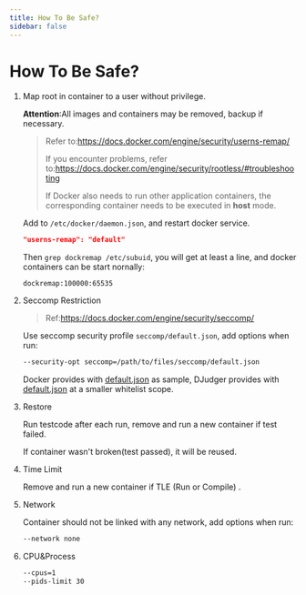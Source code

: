 ```yaml
---
title: How To Be Safe?
sidebar: false
---
```


# How To Be Safe?

1. Map root in container to a user without privilege.

   **Attention**:All images and containers may be removed, backup if necessary.

   > Refer to:https://docs.docker.com/engine/security/userns-remap/
   >
   > If you encounter problems, refer to:https://docs.docker.com/engine/security/rootless/#troubleshooting
   >
   > If Docker also needs to run other application containers, the corresponding container needs to be executed in **host** mode.

   Add to `/etc/docker/daemon.json`, and restart docker service.

   ```json
   "userns-remap": "default"
   ```

   Then `grep dockremap /etc/subuid`, you will get at least a line, and docker containers can be start nornally:

   ```
   dockremap:100000:65535
   ```

2. Seccomp Restriction

   > Ref:https://docs.docker.com/engine/security/seccomp/

   Use seccomp security profile `seccomp/default.json`, add options when run:

   ```bash
   --security-opt seccomp=/path/to/files/seccomp/default.json
   ```

   Docker provides with [default.json](https://github.com/moby/moby/blob/master/profiles/seccomp/default.json) as sample, DJudger provides with [default.json](https://github.com/NicerWang/DJudger/blob/master/seccomp/default.json) at a smaller whitelist scope.

3. Restore

   Run testcode after each run, remove and run a new container if test failed.

   If container wasn't broken(test passed), it will be reused.

4. Time Limit

   Remove and run a new container if TLE (Run or Compile) .

5. Network

   Container should not be linked with any network, add options when run:

   ```bash
   --network none
   ```

6. CPU&Process

   ```bash
   --cpus=1
   --pids-limit 30
   ```
